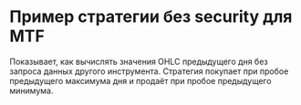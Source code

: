 # Пример стратегии без security для MTF

Показывает, как вычислять значения OHLC предыдущего дня без запроса данных другого инструмента. Стратегия покупает при пробое предыдущего максимума дня и продаёт при пробое предыдущего минимума.
